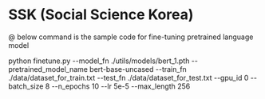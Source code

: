 # SSK (Social Science Korea)

@ below command is the sample code for fine-tuning pretrained language model

  python finetune.py --model_fn ./utils/models/bert_1.pth --pretrained_model_name bert-base-uncased --train_fn ./data/dataset_for_train.txt --test_fn ./data/dataset_for_test.txt --gpu_id 0 --batch_size 8 --n_epochs 10 --lr 5e-5 --max_length 256

